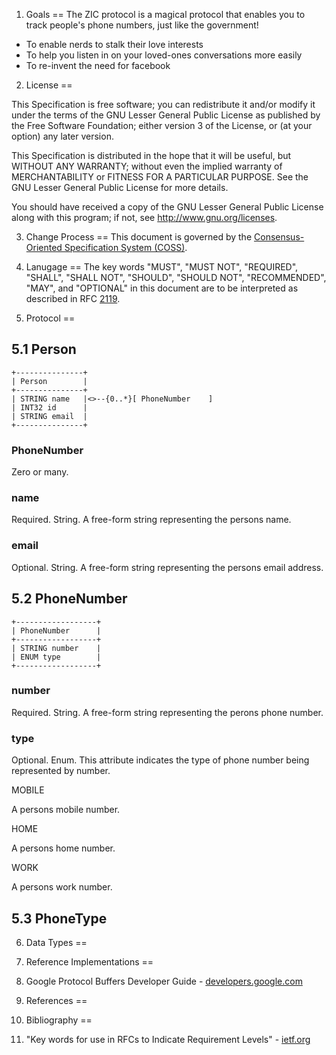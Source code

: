 1. Goals
==
The ZIC protocol is a magical protocol that enables you to track people's phone numbers, just like the government!

* To enable nerds to stalk their love interests
* To help you listen in on your loved-ones conversations more easily
* To re-invent the need for facebook

2. License
==

This Specification is free software; you can redistribute it and/or modify it under the terms of the GNU Lesser General Public License as published by the Free Software Foundation; either version 3 of the License, or (at your option) any later version.

This Specification is distributed in the hope that it will be useful, but WITHOUT ANY WARRANTY; without even the implied warranty of MERCHANTABILITY or FITNESS FOR A PARTICULAR PURPOSE. See the GNU Lesser General Public License for more details.

You should have received a copy of the GNU Lesser General Public License along with this program; if not, see <http://www.gnu.org/licenses>.

3. Change Process
==
This document is governed by the [Consensus-Oriented Specification System (COSS)](http://www.digistan.org/spec:1/COSS).


4. Lanugage
==
The key words "MUST", "MUST NOT", "REQUIRED", "SHALL", "SHALL NOT", "SHOULD", "SHOULD NOT", "RECOMMENDED", "MAY", and "OPTIONAL" in this document are to be interpreted as described in RFC [2119](http://www.ietf.org/rfc/rfc2119.txt).

5. Protocol
==
## 5.1 Person
```
+---------------+
| Person        |
+---------------+
| STRING name   |<>--{0..*}[ PhoneNumber    ]
| INT32 id      |
| STRING email  |
+---------------+
```

### PhoneNumber
Zero or many.

### name
Required. String. A free-form string representing the persons name.

### email
Optional. String. A free-form string representing the persons email address.

## 5.2 PhoneNumber
```
+------------------+
| PhoneNumber      |
+------------------+
| STRING number    |
| ENUM type        |
+------------------+
```

### number
Required. String. A free-form string representing the perons phone number.

### type
Optional. Enum. This attribute indicates the type of phone number being represented by number.

MOBILE

A persons mobile number.

HOME

A persons home number.

WORK

A persons work number.

## 5.3 PhoneType


6. Data Types
==


7. Reference Implementations
==
1. Google Protocol Buffers Developer Guide - [developers.google.com](https://developers.google.com/protocol-buffers/docs/overview)

8. References
==

9. Bibliography
==
1. "Key words for use in RFCs to Indicate Requirement Levels" - [ietf.org](http://tools.ietf.org/html/rfc2119)
